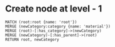 # Create node at level - 1

``` cypher
MATCH (root:root {name: 'root'})
MERGE (newCategory:category {name: 'material'})
MERGE (root)-[:has_category]->(newCategory)
MERGE (newCategory)-[:has_parent]->(root)
RETURN root, newCategory
```
